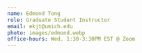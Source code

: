 ```yaml
---
name: Edmond Tong
role: Graduate Student Instructor
email: ekjt@umich.edu
photo: images/edmond.webp
office-hours: Wed. 1:30-3:30PM EST @ Zoom
---
```

